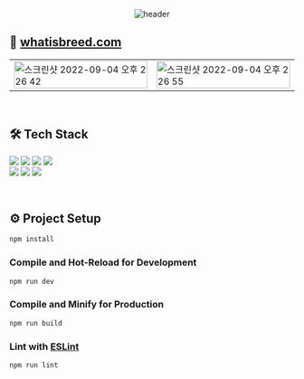 <div align="center">

![header](https://capsule-render.vercel.app/api?type=waving&color=gradient&height=300&section=header&text=whatisbreed%20Frontend&fontSize=60&animation=fadeIn)

</div>

## 🔗 [whatisbreed.com](https://whatisbreed.com/)
<table> 
  <tr>
    <td valign="top"><img width="100%" alt="스크린샷 2022-09-04 오후 2 26 42" src="https://user-images.githubusercontent.com/66214527/188298820-258d32db-b453-4ad4-8181-fa3693565c03.png"></td>
    <td valign="top"><img width="100%" alt="스크린샷 2022-09-04 오후 2 26 55" src="https://user-images.githubusercontent.com/66214527/188298827-52a175cd-a75b-4276-b785-89f0f4502d0a.png">
</td>
  </tr>
</table>
<br>

## 🛠 Tech Stack
<a><img src="https://img.shields.io/badge/Vue.js-4FC08D?style=flat-square&logo=Vue.js&logoColor=white">
<img src="https://img.shields.io/badge/JavaScript-F7DF1E?style=flat-square&logo=JavaScript&logoColor=white">
<img src="https://img.shields.io/badge/HTML5-E34F26?style=flat-square&logo=HTML5&logoColor=white">
<img src="https://img.shields.io/badge/CSS3-1572B6?style=flat-square&logo=CSS3&logoColor=white"></a>
<br>
<img src="https://img.shields.io/badge/Vite-646CFF?style=flat-square&logo=Vite&logoColor=white">
<img src="https://img.shields.io/badge/ESLint-4B32C3?style=flat-square&logo=ESLint&logoColor=white">
<img src="https://img.shields.io/badge/Prettier-F7B93E?style=flat-square&logo=Prettier&logoColor=white">

<br>

## ⚙️ Project Setup

```sh
npm install
```

### Compile and Hot-Reload for Development

```sh
npm run dev
```

### Compile and Minify for Production

```sh
npm run build
```

### Lint with [ESLint](https://eslint.org/)

```sh
npm run lint
```

